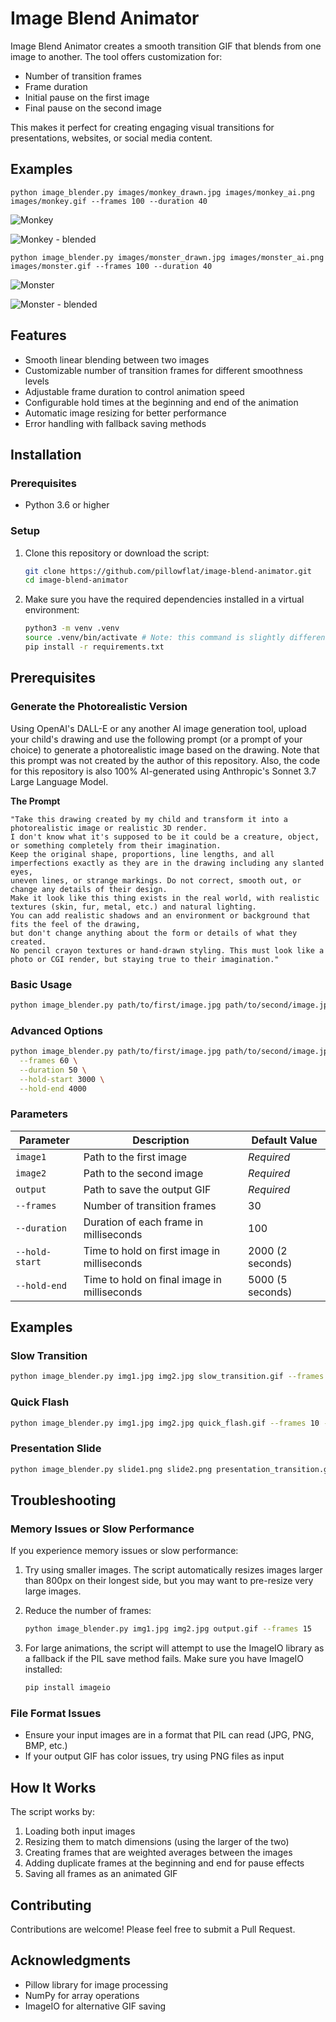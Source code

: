 # Image Blend Animator

Image Blend Animator creates a smooth transition GIF that blends from one image to another. The tool offers customization for:
- Number of transition frames
- Frame duration
- Initial pause on the first image
- Final pause on the second image

This makes it perfect for creating engaging visual transitions for presentations, websites, or social media content.

## Examples

`python image_blender.py images/monkey_drawn.jpg images/monkey_ai.png images/monkey.gif --frames 100 --duration 40`

![Monkey](assets/monkey.png)

![Monkey - blended](assets/monkey_blend.gif)

`python image_blender.py images/monster_drawn.jpg images/monster_ai.png images/monster.gif --frames 100 --duration 40`

![Monster](assets/monster.png)

![Monster - blended](assets/monster_blend.gif)


## Features

- Smooth linear blending between two images
- Customizable number of transition frames for different smoothness levels
- Adjustable frame duration to control animation speed
- Configurable hold times at the beginning and end of the animation
- Automatic image resizing for better performance
- Error handling with fallback saving methods

## Installation

### Prerequisites

- Python 3.6 or higher

### Setup

1. Clone this repository or download the script:
   ```bash
   git clone https://github.com/pillowflat/image-blend-animator.git
   cd image-blend-animator
   ```

2. Make sure you have the required dependencies installed in a virtual environment:
   ```bash
   python3 -m venv .venv
   source .venv/bin/activate # Note: this command is slightly different for Windows
   pip install -r requirements.txt
   ```

## Prerequisites

### Generate the Photorealistic Version
Using OpenAI's DALL-E or any another AI image generation tool, upload your child's drawing and use the following prompt (or a prompt of your choice) to generate a photorealistic image based on the drawing.  Note that this prompt was not created by the author of this repository.  Also, the code for this repository is also 100% AI-generated using Anthropic's Sonnet 3.7 Large Language Model.

**The Prompt**
```text
"Take this drawing created by my child and transform it into a photorealistic image or realistic 3D render. 
I don't know what it's supposed to be it could be a creature, object, or something completely from their imagination. 
Keep the original shape, proportions, line lengths, and all imperfections exactly as they are in the drawing including any slanted eyes, 
uneven lines, or strange markings. Do not correct, smooth out, or change any details of their design. 
Make it look like this thing exists in the real world, with realistic textures (skin, fur, metal, etc.) and natural lighting. 
You can add realistic shadows and an environment or background that fits the feel of the drawing, 
but don't change anything about the form or details of what they created. 
No pencil crayon textures or hand-drawn styling. This must look like a photo or CGI render, but staying true to their imagination."

```

### Basic Usage

```bash
python image_blender.py path/to/first/image.jpg path/to/second/image.jpg output.gif
```

### Advanced Options

```bash
python image_blender.py path/to/first/image.jpg path/to/second/image.jpg output.gif \
  --frames 60 \
  --duration 50 \
  --hold-start 3000 \
  --hold-end 4000
```

### Parameters

| Parameter | Description | Default Value |
|-----------|-------------|---------------|
| `image1` | Path to the first image | *Required* |
| `image2` | Path to the second image | *Required* |
| `output` | Path to save the output GIF | *Required* |
| `--frames` | Number of transition frames | 30 |
| `--duration` | Duration of each frame in milliseconds | 100 |
| `--hold-start` | Time to hold on first image in milliseconds | 2000 (2 seconds) |
| `--hold-end` | Time to hold on final image in milliseconds | 5000 (5 seconds) |

## Examples

### Slow Transition
```bash
python image_blender.py img1.jpg img2.jpg slow_transition.gif --frames 60 --duration 150
```

### Quick Flash
```bash
python image_blender.py img1.jpg img2.jpg quick_flash.gif --frames 10 --duration 50 --hold-start 500 --hold-end 500
```

### Presentation Slide
```bash
python image_blender.py slide1.png slide2.png presentation_transition.gif --hold-start 5000 --hold-end 8000
```

## Troubleshooting

### Memory Issues or Slow Performance

If you experience memory issues or slow performance:

1. Try using smaller images. The script automatically resizes images larger than 800px on their longest side, but you may want to pre-resize very large images.

2. Reduce the number of frames:
   ```bash
   python image_blender.py img1.jpg img2.jpg output.gif --frames 15
   ```

3. For large animations, the script will attempt to use the ImageIO library as a fallback if the PIL save method fails. Make sure you have ImageIO installed:
   ```bash
   pip install imageio
   ```

### File Format Issues

- Ensure your input images are in a format that PIL can read (JPG, PNG, BMP, etc.)
- If your output GIF has color issues, try using PNG files as input

## How It Works

The script works by:

1. Loading both input images
2. Resizing them to match dimensions (using the larger of the two)
3. Creating frames that are weighted averages between the images
4. Adding duplicate frames at the beginning and end for pause effects
5. Saving all frames as an animated GIF

## Contributing

Contributions are welcome! Please feel free to submit a Pull Request.

## Acknowledgments

- Pillow library for image processing
- NumPy for array operations
- ImageIO for alternative GIF saving